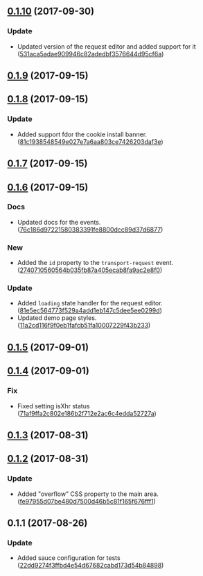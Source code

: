 <a name="0.1.10"></a>
## [0.1.10](https://github.com/advanced-rest-client/request-panel/compare/0.1.8...0.1.10) (2017-09-30)


### Update

* Updated version of the request editor and added support for it ([531aca5adae909946c82adedbf3576644d95cf6a](https://github.com/advanced-rest-client/request-panel/commit/531aca5adae909946c82adedbf3576644d95cf6a))



<a name="0.1.9"></a>
## [0.1.9](https://github.com/advanced-rest-client/request-panel/compare/0.1.8...0.1.9) (2017-09-15)




<a name="0.1.8"></a>
## [0.1.8](https://github.com/advanced-rest-client/request-panel/compare/0.1.7...0.1.8) (2017-09-15)


### Update

* Added support fdor the cookie install banner. ([81c1938548549e027e7a6aa803ce7426203daf3e](https://github.com/advanced-rest-client/request-panel/commit/81c1938548549e027e7a6aa803ce7426203daf3e))



<a name="0.1.7"></a>
## [0.1.7](https://github.com/advanced-rest-client/request-panel/compare/0.1.6...0.1.7) (2017-09-15)




<a name="0.1.6"></a>
## [0.1.6](https://github.com/advanced-rest-client/request-panel/compare/0.1.5...0.1.6) (2017-09-15)


### Docs

* Updated docs for the events. ([76c186d97221580383391fe8800dcc89d37d6877](https://github.com/advanced-rest-client/request-panel/commit/76c186d97221580383391fe8800dcc89d37d6877))

### New

* Added the `id` property to the `transport-request` event. ([2740710560564b035fb87a405ecab8fa9ac2e8f0](https://github.com/advanced-rest-client/request-panel/commit/2740710560564b035fb87a405ecab8fa9ac2e8f0))

### Update

* Added `loading` state handler for the request editor. ([81e5ec564773f529a4add1eb147c5dee5ee0299d](https://github.com/advanced-rest-client/request-panel/commit/81e5ec564773f529a4add1eb147c5dee5ee0299d))
* Updated demo page styles. ([11a2cd116f9f0eb1fafcb51fa10007229f43b233](https://github.com/advanced-rest-client/request-panel/commit/11a2cd116f9f0eb1fafcb51fa10007229f43b233))



<a name="0.1.5"></a>
## [0.1.5](https://github.com/advanced-rest-client/request-panel/compare/0.1.4...0.1.5) (2017-09-01)




<a name="0.1.4"></a>
## [0.1.4](https://github.com/advanced-rest-client/request-panel/compare/0.1.3...0.1.4) (2017-09-01)


### Fix

* Fixed setting isXhr status ([71af9ffa2c802e186b2f712e2ac6c4edda52727a](https://github.com/advanced-rest-client/request-panel/commit/71af9ffa2c802e186b2f712e2ac6c4edda52727a))



<a name="0.1.3"></a>
## [0.1.3](https://github.com/advanced-rest-client/request-panel/compare/0.1.2...0.1.3) (2017-08-31)




<a name="0.1.2"></a>
## [0.1.2](https://github.com/advanced-rest-client/request-panel/compare/0.1.1...0.1.2) (2017-08-31)


### Update

* Added "overflow" CSS property to the main area. ([fe97955d07be480d7500d46b5c81f165f676fff1](https://github.com/advanced-rest-client/request-panel/commit/fe97955d07be480d7500d46b5c81f165f676fff1))



<a name="0.1.1"></a>
## 0.1.1 (2017-08-26)


### Update

* Added sauce configuration for tests ([22dd9274f3ffbd4e54d67682cabd173d54b84898](https://github.com/advanced-rest-client/request-panel/commit/22dd9274f3ffbd4e54d67682cabd173d54b84898))



